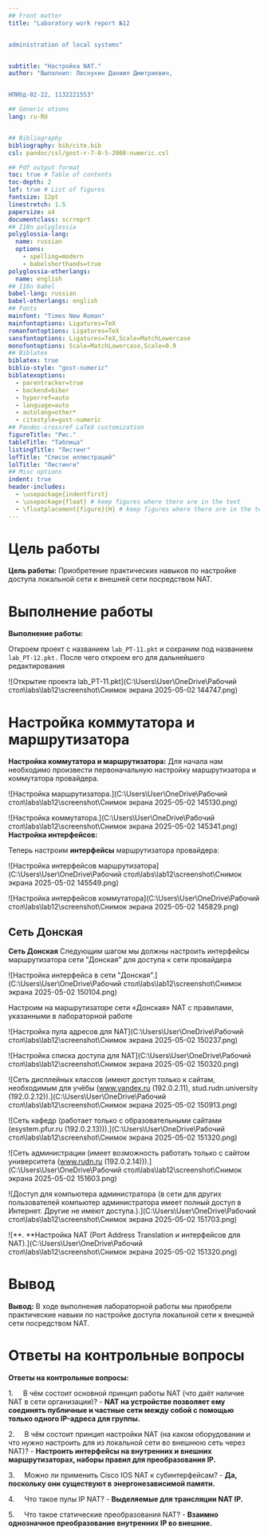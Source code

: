 ```yaml
---
## Front matter
title: "Laboratory work report №12


administration of local systems"


subtitle: "Настройка NAT."
author: "Выполнил: Леснухин Даниил Дмитриевич, 


НПИбд-02-22, 1132221553"

## Generic otions
lang: ru-RU


## Bibliography
bibliography: bib/cite.bib
csl: pandoc/csl/gost-r-7-0-5-2008-numeric.csl

## Pdf output format
toc: true # Table of contents
toc-depth: 2
lof: true # List of figures
fontsize: 12pt
linestretch: 1.5
papersize: a4
documentclass: scrreprt
## I18n polyglossia
polyglossia-lang:
  name: russian
  options:
	- spelling=modern
	- babelshorthands=true
polyglossia-otherlangs:
  name: english
## I18n babel
babel-lang: russian
babel-otherlangs: english
## Fonts
mainfont: "Times New Roman"
mainfontoptions: Ligatures=TeX
romanfontoptions: Ligatures=TeX
sansfontoptions: Ligatures=TeX,Scale=MatchLowercase
monofontoptions: Scale=MatchLowercase,Scale=0.9
## Biblatex
biblatex: true
biblio-style: "gost-numeric"
biblatexoptions:
  - parentracker=true
  - backend=biber
  - hyperref=auto
  - language=auto
  - autolang=other*
  - citestyle=gost-numeric
## Pandoc-crossref LaTeX customization
figureTitle: "Рис."
tableTitle: "Таблица"
listingTitle: "Листинг"
lofTitle: "Список иллюстраций"
lolTitle: "Листинги"
## Misc options
indent: true
header-includes:
  - \usepackage{indentfirst}
  - \usepackage{float} # keep figures where there are in the text
  - \floatplacement{figure}{H} # keep figures where there are in the text
---
```


# Цель работы
**Цель работы:**
Приобретение практических навыков по настройке доступа локальной сети к внешней сети посредством NAT.


# Выполнение работы
**Выполнение работы:**

Откроем проект с названием `lab_PT-11.pkt` и сохраним под названием `lab_PT-12.pkt.` После чего откроем его для дальнейшего редактирования


   ![Открытие проекта lab_PT-11.pkt](C:\Users\User\OneDrive\Рабочий стол\labs\lab12\screenshot\Снимок экрана 2025-05-02 144747.png)

   
# **Настройка коммутатора и маршрутизатора**

**Настройка коммутатора и маршрутизатора:**
Для начала нам необходимо произвести первоначальную настройку маршрутизатора и коммутатора провайдера.

![Настройка маршрутизатора.](C:\Users\User\OneDrive\Рабочий стол\labs\lab12\screenshot\Снимок экрана 2025-05-02 145130.png)


![Настройка коммутатора.](C:\Users\User\OneDrive\Рабочий стол\labs\lab12\screenshot\Снимок экрана 2025-05-02 145341.png)
**Настройка интерфейсов:**

Теперь настроим **интерфейсы** маршрутизатора провайдера:

![Настройка интерфейсов маршрутизатора](C:\Users\User\OneDrive\Рабочий стол\labs\lab12\screenshot\Снимок экрана 2025-05-02 145549.png)

![Настройка интерфейсов коммутатора](C:\Users\User\OneDrive\Рабочий стол\labs\lab12\screenshot\Снимок экрана 2025-05-02 145829.png)


## Сеть Донская
**Сеть Донская**
Следующим шагом мы должны настроить интерфейсы маршрутизатора сети "Донская" для доступа к сети провайдера
   
![Настройка интерфейса в сети  "Донская".](C:\Users\User\OneDrive\Рабочий стол\labs\lab12\screenshot\Снимок экрана 2025-05-02 150104.png)

Настроим на маршрутизаторе сети «Донская» NAT с правилами, указанными в лабораторной работе

  
![Настройка пула адресов для NAT](C:\Users\User\OneDrive\Рабочий стол\labs\lab12\screenshot\Снимок экрана 2025-05-02 150237.png)


![Настройка списка доступа для NAT](C:\Users\User\OneDrive\Рабочий стол\labs\lab12\screenshot\Снимок экрана 2025-05-02 150320.png)


![Сеть дисплейных классов (имеют доступ только к сайтам, необходимым для учёбы (www.yandex.ru (192.0.2.11), stud.rudn.university (192.0.2.12)).](C:\Users\User\OneDrive\Рабочий стол\labs\lab12\screenshot\Снимок экрана 2025-05-02 150913.png)


![Сеть кафедр (работает только с образовательными сайтами (esystem.pfur.ru (192.0.2.13))).](C:\Users\User\OneDrive\Рабочий стол\labs\lab12\screenshot\Снимок экрана 2025-05-02 151320.png)


![Сеть администрации (имеет возможность работать только с сайтом университета (www.rudn.ru (192.0.2.14))).](C:\Users\User\OneDrive\Рабочий стол\labs\lab12\screenshot\Снимок экрана 2025-05-02 151603.png)


![Доступ для компьютера администратора (в сети для других пользователей компьютер администратора имеет полный доступ в Интернет. Другие не имеют доступа.).](C:\Users\User\OneDrive\Рабочий стол\labs\lab12\screenshot\Снимок экрана 2025-05-02 151703.png)



   
   ![**. **Настройка NAT (Port Address Translation и интерфейсов для NAT).](C:\Users\User\OneDrive\Рабочий стол\labs\lab12\screenshot\Снимок экрана 2025-05-02 151320.png)




# Вывод

**Вывод:** В ходе выполнения лабораторной работы мы приобрели практические навыки по настройке доступа локальной сети к внешней сети посредством NAT.




# Ответы на контрольные вопросы

**Ответы на контрольные вопросы:**

1.     В чём состоит основной принцип работы NAT (что даёт наличие NAT в сети организации)? - **NAT на устройстве позволяет ему соединять публичные и частные сети между собой с помощью только одного IP-адреса для группы.**

2.     В чём состоит принцип настройки NAT (на каком оборудовании и что нужно настроить для из локальной сети во внешнюю сеть через NAT)? - **Настроить интерфейсы на внутренних и внешних маршрутизаторах, наборы правил для преобразования IP.**

3.     Можно ли применить Cisco IOS NAT к субинтерфейсам? - **Да, поскольку они существуют в энергонезависимой памяти.**

4.     Что такое пулы IP NAT? - **Выделяемые для трансляции NAT IP.**

5.     Что такое статические преобразования NAT? - **Взаимно однозначное преобразование внутренних IP во внешние.**
